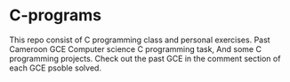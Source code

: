 # C-programs
This repo consist of C programming class and personal exercises.
Past Cameroon  GCE Computer science C programming task,
And some C programming projects.
Check out the past GCE in the comment section of each GCE psoble solved.
